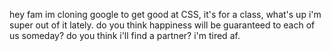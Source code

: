 hey fam im cloning google to get good at CSS, it's for a class, what's up i'm super out of it lately. do you think happiness will be guaranteed to each of us someday? do you think i'll find a partner? i'm tired af. 